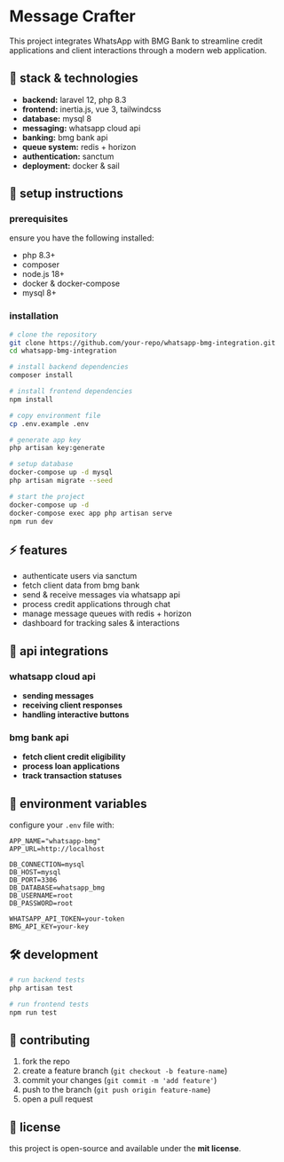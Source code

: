 # Message Crafter

This project integrates WhatsApp with BMG Bank to streamline credit applications and client interactions through a modern web application.

## 🚀 stack & technologies
- **backend:** laravel 12, php 8.3
- **frontend:** inertia.js, vue 3, tailwindcss
- **database:** mysql 8
- **messaging:** whatsapp cloud api
- **banking:** bmg bank api
- **queue system:** redis + horizon
- **authentication:** sanctum
- **deployment:** docker & sail

## 🔧 setup instructions
### prerequisites
ensure you have the following installed:
- php 8.3+
- composer
- node.js 18+
- docker & docker-compose
- mysql 8+

### installation
```sh
# clone the repository
git clone https://github.com/your-repo/whatsapp-bmg-integration.git
cd whatsapp-bmg-integration

# install backend dependencies
composer install

# install frontend dependencies
npm install

# copy environment file
cp .env.example .env

# generate app key
php artisan key:generate

# setup database
docker-compose up -d mysql
php artisan migrate --seed

# start the project
docker-compose up -d
docker-compose exec app php artisan serve
npm run dev
```

## ⚡ features
- authenticate users via sanctum
- fetch client data from bmg bank
- send & receive messages via whatsapp api
- process credit applications through chat
- manage message queues with redis + horizon
- dashboard for tracking sales & interactions

## 🔌 api integrations
### whatsapp cloud api
- **sending messages**
- **receiving client responses**
- **handling interactive buttons**

### bmg bank api
- **fetch client credit eligibility**
- **process loan applications**
- **track transaction statuses**

## 📌 environment variables
configure your `.env` file with:
```env
APP_NAME="whatsapp-bmg"
APP_URL=http://localhost

DB_CONNECTION=mysql
DB_HOST=mysql
DB_PORT=3306
DB_DATABASE=whatsapp_bmg
DB_USERNAME=root
DB_PASSWORD=root

WHATSAPP_API_TOKEN=your-token
BMG_API_KEY=your-key
```

## 🛠️ development
```sh
# run backend tests
php artisan test

# run frontend tests
npm run test
```

## 📢 contributing
1. fork the repo
2. create a feature branch (`git checkout -b feature-name`)
3. commit your changes (`git commit -m 'add feature'`)
4. push to the branch (`git push origin feature-name`)
5. open a pull request

## 📝 license
this project is open-source and available under the **mit license**.
